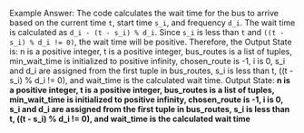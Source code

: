 Example Answer:
The code calculates the wait time for the bus to arrive based on the current time `t`, start time `s_i`, and frequency `d_i`. The wait time is calculated as `d_i - (t - s_i) % d_i`. Since `s_i` is less than `t` and `((t - s_i) % d_i != 0)`, the wait time will be positive. Therefore, the Output State is: n is a positive integer, t is a positive integer, bus_routes is a list of tuples, min_wait_time is initialized to positive infinity, chosen_route is -1, i is 0, s_i and d_i are assigned from the first tuple in bus_routes, s_i is less than t, ((t - s_i) % d_i != 0), and wait_time is the calculated wait time.
Output State: **n is a positive integer, t is a positive integer, bus_routes is a list of tuples, min_wait_time is initialized to positive infinity, chosen_route is -1, i is 0, s_i and d_i are assigned from the first tuple in bus_routes, s_i is less than t, ((t - s_i) % d_i != 0), and wait_time is the calculated wait time**